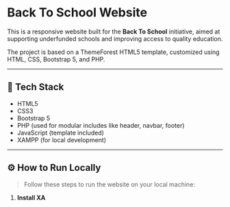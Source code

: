 # Back To School Website

This is a responsive website built for the **Back To School** initiative, aimed at supporting underfunded schools and improving access to quality education.

The project is based on a ThemeForest HTML5 template, customized using HTML, CSS, Bootstrap 5, and PHP.

---

## 🔧 Tech Stack

- HTML5
- CSS3
- Bootstrap 5
- PHP (used for modular includes like header, navbar, footer)
- JavaScript (template included)
- XAMPP (for local development)

---

## ⚙️ How to Run Locally

> Follow these steps to run the website on your local machine:

1. **Install XA**
